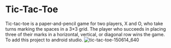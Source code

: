 # Tic-Tac-Toe
Tic-tac-toe is a paper-and-pencil game for two players, X and O, who take turns marking the spaces in a 3×3 grid. The player who succeeds in placing three of their marks in a horizontal, vertical, or diagonal row wins the game. To add this project to android studio.
![tic-tac-toe-150614_640](https://user-images.githubusercontent.com/59336663/122256738-f4d2ee00-ceec-11eb-8b4c-2dae875ca253.png)
